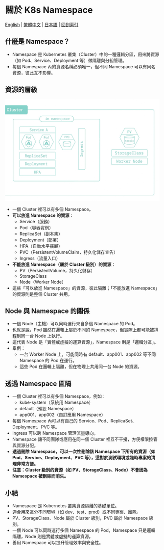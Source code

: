 # 關於 K8s Namespace

[English](../en/24_about_k8s_namespace.md) | [繁體中文](../zh-tw/24_about_k8s_namespace.md) | [日本語](../ja/24_about_k8s_namespace.md) | [回到索引](../README.md)

## 什麼是 Namespace？

- Namespace 是 Kubernetes 叢集（Cluster）中的一種邏輯分區，用來將資源（如 Pod、Service、Deployment 等）做隔離與分組管理。
- 每個 Namespace 內的資源名稱必須唯一，但不同 Namespace 可以有同名資源，彼此互不影響。

## 資源的層級

<img src="../images/22_resource_level.jpg" width="600"/>

- 一個 Cluster 裡可以有多個 Namespace。
- **可以放進 Namespace 的資源**：
  - Service（服務）
  - Pod（容器實例）
  - ReplicaSet（副本集）
  - Deployment（部署）
  - HPA（自動水平擴展）
  - PVC（PersistentVolumeClaim，持久化儲存宣告）
  - Ingress（流量入口）
- **不能放進 Namespace（屬於 Cluster 級別）的資源**：
  - PV（PersistentVolume，持久化儲存）
  - StorageClass
  - Node（Worker Node）
- 這些「可以放進 Namespace」的資源，彼此隔離；「不能放進 Namespace」的資源則是整個 Cluster 共用。

## Node 與 Namespace 的關係

- 一個 Node（主機）可以同時運行來自多個 Namespace 的 Pod。
- 也就是說，Pod 雖然在邏輯上屬於不同的 Namespace，但實際上都可能被排程到同一台 Node 上執行。
- 這代表 Node 是「實體或虛擬的運算資源」，Namespace 則是「邏輯分區」。
- 舉例：
  - 一台 Worker Node 上，可能同時有 default、app001、app002 等不同 Namespace 的 Pod 在運行。
  - 這些 Pod 在邏輯上隔離，但在物理上共用同一台 Node 的資源。

## 透過 Namespace 區隔

- 一個 Cluster 裡可以有多個 Namespace，例如：
  - kube-system（系統用 Namespace）
  - default（預設 Namespace）
  - app001、app002（自訂應用 Namespace）
- 每個 Namespace 內可以有自己的 Service、Pod、ReplicaSet、Deployment、PVC 等。
- Ingress 可以跨 Namespace 管理流量導向。
- Namespace 讓不同團隊或應用在同一個 Cluster 裡互不干擾，方便權限控管與資源分配。
- **透過刪除 Namespace，可以一次性刪除該 Namespace 下所有的資源（如 Pod、Service、Deployment、PVC 等），這對於測試環境或臨時專案的清理非常方便。**
- **注意：Cluster 級別的資源（如 PV、StorageClass、Node）不會因為 Namespace 被刪除而消失。**

## 小結

- Namespace 是 Kubernetes 叢集資源隔離的基礎單位。
- 適合用來區分不同環境（如 dev、test、prod）或不同專案、團隊。
- PV、StorageClass、Node 屬於 Cluster 級別，PVC 屬於 Namespace 級別。
- 一個 Node 可以同時運行多個 Namespace 的 Pod，Namespace 只是邏輯隔離，Node 則是實體或虛擬的運算資源。
- 善用 Namespace 可以提升管理效率與安全性。
